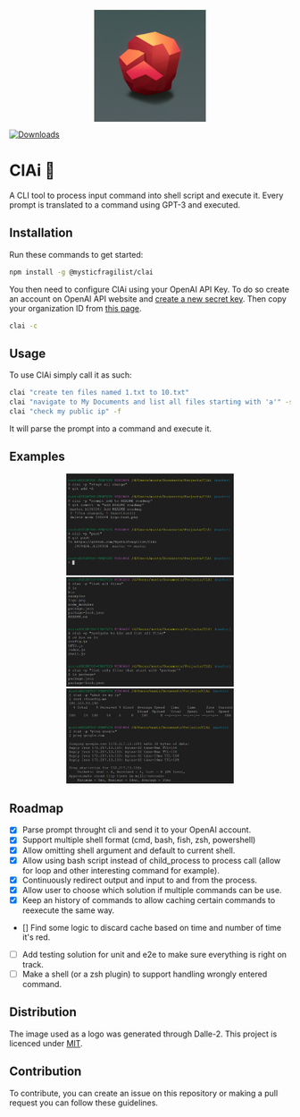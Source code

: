 <p align="center">
  <img src="https://github.com/MysticFragilist/ClAi/blob/master/logo.png" width="200" height="200" align="middle" />
</p>

[![Downloads](https://img.shields.io/npm/dt/@mysticfragilist/clai)](https://img.shields.io/npm/dt/@mysticfragilist/clai)


# ClAi :rocket:
A CLI tool to process input command into shell script and execute it. Every prompt is translated to a command using GPT-3 and executed. 

## Installation
Run these commands to get started:
```bash
npm install -g @mysticfragilist/clai
```
You then need to configure ClAi using your OpenAI API Key. To do so create an account on OpenAI API website and [create a new secret key](https://beta.openai.com/account/api-keys). Then copy your organization ID from [this page](https://beta.openai.com/account/org-settings).
```bash
clai -c
```

## Usage
To use ClAi simply call it as such:
```bash
clai "create ten files named 1.txt to 10.txt"
clai "navigate to My Documents and list all files starting with 'a'" -s bash
clai "check my public ip" -f
```

It will parse the prompt into a command and execute it.

## Examples
<p align="center">
  <img src="https://github.com/MysticFragilist/ClAi/blob/master/examples/git-example.png" width="300" />
  <img src="https://github.com/MysticFragilist/ClAi/blob/master/examples/ls-example.png" width="300" />
  <img src="https://github.com/MysticFragilist/ClAi/blob/master/examples/simple-networking-example.png" width="300" />
</p>

## Roadmap
- [x] Parse prompt throught cli and send it to your OpenAI account.
- [x] Support multiple shell format (cmd, bash, fish, zsh, powershell)
- [x] Allow omitting shell argument and default to current shell.
- [x] Allow using bash script instead of child_process to process call (allow for loop and other interesting command for example).
- [x] Continuously redirect output and input to and from the process.
- [x] Allow user to choose which solution if multiple commands can be use.
- [x] Keep an history of commands to allow caching certain commands to reexecute the same way.
- [] Find some logic to discard cache based on time and number of time it's red.
- [ ] Add testing solution for unit and e2e to make sure everything is right on track.
- [ ] Make a shell (or a zsh plugin) to support handling wrongly entered command.

## Distribution

The image used as a logo was generated through Dalle-2. This project is licenced under [MIT](./LICENCE.md).

## Contribution

To contribute, you can create an issue on this repository or making a pull request you can follow these guidelines.

